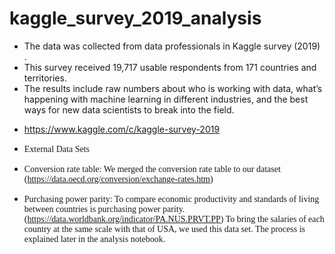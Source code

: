 # kaggle_survey_2019_analysis

* The data was collected from data professionals  in Kaggle survey (2019) .
* This survey received 19,717 usable respondents from 171 countries and territories.
* The results include raw numbers about who is working with data, what’s happening with machine learning in different industries, and the best ways for new data scientists to break into the field.
- https://www.kaggle.com/c/kaggle-survey-2019

* <span style='font-family:Georgia'> External Data Sets
    
 * <span style='font-family:Georgia'>  Conversion rate table: We merged the conversion rate table to our dataset (https://data.oecd.org/conversion/exchange-rates.htm) 
    
 * <span style='font-family:Georgia'> Purchasing power parity: To compare economic productivity and standards of living between countries is purchasing power parity. (https://data.worldbank.org/indicator/PA.NUS.PRVT.PP) To bring the salaries of each country at the same scale with that of USA, we used this data set. The process is explained later in the analysis notebook.
